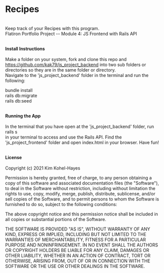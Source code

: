 # Recipes
<br>
Keep track of your Recipes with this program.<br>
Flatiron Portfolio Project -- Module 4: JS Frontend with Rails API<br><br>

**Install Instructions**
<br><br>
Make a folder on your system, fork and clone this repo and https://github.com/kak79/js_project_backend into two sub folders or directories so they are in the same folder or directory.<br>
Navigate to the 'js_project_backend' folder in the terminal and run the following:<br>

bundle install<br>
rails db:migrate<br>
rails db:seed<br>
<br>

**Running the App**
<br><br>
In the terminal that you have open at the 'js_project_backend' folder, run <br>
rails s <br>
in your terminal to access and use the Rails API. Find the 'js_project_frontend' folder and open index.html in your browser. Have fun!<br>
<br>

**License**
<br><br>
Copyright (c) 2021 Kim Kohel-Hayes

Permission is hereby granted, free of charge, to any person obtaining
a copy of this software and associated documentation files (the
"Software"), to deal in the Software without restriction, including
without limitation the rights to use, copy, modify, merge, publish,
distribute, sublicense, and/or sell copies of the Software, and to
permit persons to whom the Software is furnished to do so, subject to
the following conditions:

The above copyright notice and this permission notice shall be
included in all copies or substantial portions of the Software.

THE SOFTWARE IS PROVIDED "AS IS", WITHOUT WARRANTY OF ANY KIND,
EXPRESS OR IMPLIED, INCLUDING BUT NOT LIMITED TO THE WARRANTIES OF
MERCHANTABILITY, FITNESS FOR A PARTICULAR PURPOSE AND
NONINFRINGEMENT. IN NO EVENT SHALL THE AUTHORS OR COPYRIGHT HOLDERS BE
LIABLE FOR ANY CLAIM, DAMAGES OR OTHER LIABILITY, WHETHER IN AN ACTION
OF CONTRACT, TORT OR OTHERWISE, ARISING FROM, OUT OF OR IN CONNECTION
WITH THE SOFTWARE OR THE USE OR OTHER DEALINGS IN THE SOFTWARE.